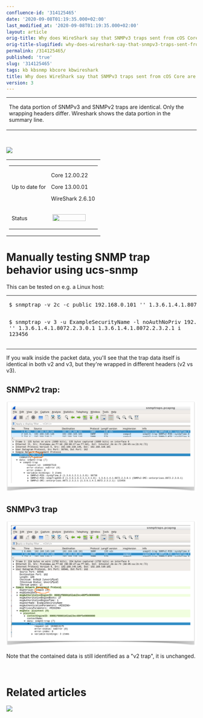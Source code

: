 ```yaml
---
confluence-id: '314125465'
date: '2020-09-08T01:19:35.000+02:00'
last_modified_at: '2020-09-08T01:19:35.000+02:00'
layout: article
orig-title: Why does WireShark say that SNMPv3 traps sent from cOS Core are "snmpV2-trap"?
orig-title-slugified: why-does-wireshark-say-that-snmpv3-traps-sent-from-cos-core-are-snmpv2-trap-
permalink: /314125465/
published: 'true'
slug: '314125465'
tags: kb kbsnmp kbcore kbwireshark
title: Why does WireShark say that SNMPv3 traps sent from cOS Core are "snmpV2-trap"?
version: 3
---
```


<div class="contentLayout2">
<div class="columnLayout two-equal" data-layout="two-equal">
<div class="cell normal" data-type="normal">
<div class="innerCell">
<table class="wysiwyg-macro" data-macro-name="excerpt" data-macro-id="2a6e168f-b284-4015-a70f-5110bdc4ede8" data-macro-parameters="atlassian-macro-output-type=INLINE" data-macro-schema-version="1" style="background-image: url(/plugins/servlet/confluence/placeholder/macro-heading?definition=e2V4Y2VycHQ6YXRsYXNzaWFuLW1hY3JvLW91dHB1dC10eXBlPUlOTElORX0&amp;locale=en_GB&amp;version=2); background-repeat: no-repeat;" data-macro-body-type="RICH_TEXT"><tr><td class="wysiwyg-macro-body"><p>The data portion of SNMPv3 and SNMPv2 traps are identical. Only the wrapping headers differ. Wireshark shows the data portion in the summary line.</p></td></tr></table>
<p><br></p>
<p><img class="editor-inline-macro" src="/plugins/servlet/confluence/placeholder/macro?definition=e3RvY30&amp;locale=en_GB&amp;version=2" data-macro-name="toc" data-macro-id="b14ec6bf-c24f-4c52-ae96-1779f5f720df" data-macro-schema-version="1"></p>
</div>
</div>
<div class="cell normal" data-type="normal">
<div class="innerCell">
<table class="wysiwyg-macro" data-macro-name="details" data-macro-id="d6c80c04-42e9-45c0-8446-1df87ed8ca22" data-macro-schema-version="1" style="background-image: url(/plugins/servlet/confluence/placeholder/macro-heading?definition=e2RldGFpbHN9&amp;locale=en_GB&amp;version=2); background-repeat: no-repeat;" data-macro-body-type="RICH_TEXT"><tr><td class="wysiwyg-macro-body"><table class="wrapped confluenceTable">
<colgroup> <col> <col> </colgroup>
<tbody>
<tr>
<td class="confluenceTd"><p>Up to date for</p></td>
<td class="confluenceTd">
<p>Core 12.00.22</p>
<p>Core 13.00.01</p>
<p>WireShark 2.6.10</p>
</td>
</tr>
<tr>
<td colspan="1" class="confluenceTd">Status</td>
<td colspan="1" class="confluenceTd"><div class="content-wrapper"><p> <img class="editor-inline-macro" height="18" width="88" src="/plugins/servlet/status-macro/placeholder?title=OK&amp;colour=Green" data-macro-name="status" data-macro-id="000e7e8f-43e7-42ba-90a3-a0bc34ddfd27" data-macro-parameters="colour=Green|title=OK" data-macro-schema-version="1"> </p></div></td>
</tr>
</tbody>
</table></td></tr></table>
</div>
</div>
</div>
<div class="columnLayout single" data-layout="single">
<div class="cell normal" data-type="normal">
<div class="innerCell">
<h1>Manually testing SNMP trap behavior using ucs-snmp</h1>
<p>This can be tested on e.g. a Linux host:</p>
<table class="wysiwyg-macro" data-macro-name="code" data-macro-id="011b77c8-f65c-43fb-b986-620cc4483b60" data-macro-parameters="language=bash" data-macro-schema-version="1" style="background-image: url(/plugins/servlet/confluence/placeholder/macro-heading?definition=e2NvZGU6bGFuZ3VhZ2U9YmFzaH0&amp;locale=en_GB&amp;version=2); background-repeat: no-repeat;" data-macro-body-type="PLAIN_TEXT"><tr><td class="wysiwyg-macro-body"><pre>$ snmptrap -v 2c -c public 192.168.0.101 '' 1.3.6.1.4.1.8072.2.3.0.1 1.3.6.1.4.1.8072.2.3.2.1 i 123456

$ snmptrap -v 3 -u ExampleSecurityName -l noAuthNoPriv 192.168.0.101 '' 1.3.6.1.4.1.8072.2.3.0.1 1.3.6.1.4.1.8072.2.3.2.1 i 123456</pre></td></tr></table>
<p>If you walk inside the packet data, you'll see that the trap data itself is identical in both v2 and v3, but they're wrapped in different headers (v2 vs v3).</p>
<h2>SNMPv2 trap:</h2>
<p><img src="image2020-1-3_16-32-38.png"></p>
<h2>SNMPv3 trap</h2>
<p><img src="image2020-1-3_17-7-27.png"></p>
<p>Note that the contained data is still identified as a "v2 trap", it is unchanged.</p>
<p><br></p>
</div>
</div>
</div>
<div class="columnLayout single" data-layout="single">
<div class="cell normal" data-type="normal">
<div class="innerCell">
<h1>Related articles</h1>
<p><img class="editor-inline-macro" src="/plugins/servlet/confluence/placeholder/macro?definition=e2NvbnRlbnRieWxhYmVsOnNvcnQ9bW9kaWZpZWR8ZXhjZXJwdFR5cGU9cmljaCBjb250ZW50fGNxbD1sYWJlbCA9ICJrYnNubXAiIGFuZCB0eXBlID0gInBhZ2UifQ&amp;locale=en_GB&amp;version=2" data-macro-name="contentbylabel" data-macro-id="df3e5f18-917e-45cf-9e24-7d6c2722839c" data-macro-parameters='cql=label \= "kbsnmp" and type \= "page"|excerptType=rich content|sort=modified' data-macro-schema-version="3"></p>
<p><br></p>
<p><br></p>
</div>
</div>
</div>
</div>